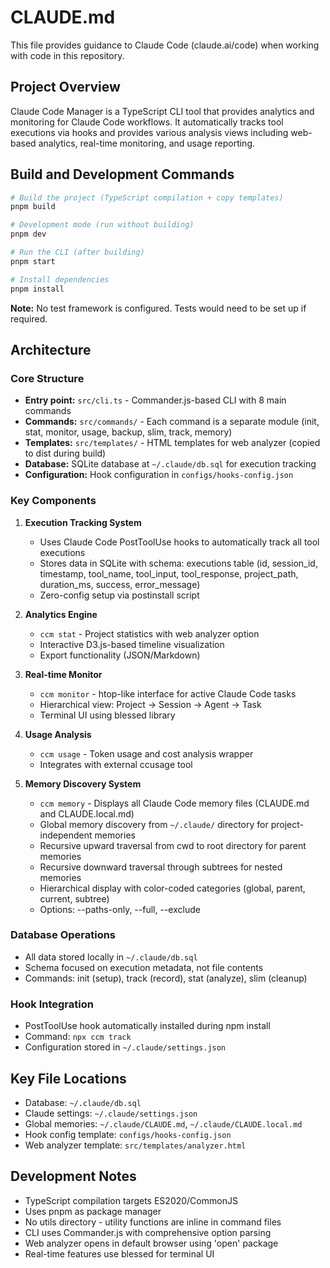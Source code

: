 # CLAUDE.md

This file provides guidance to Claude Code (claude.ai/code) when working with code in this repository.

## Project Overview

Claude Code Manager is a TypeScript CLI tool that provides analytics and monitoring for Claude Code workflows. It automatically tracks tool executions via hooks and provides various analysis views including web-based analytics, real-time monitoring, and usage reporting.

## Build and Development Commands

```bash
# Build the project (TypeScript compilation + copy templates)
pnpm build

# Development mode (run without building)
pnpm dev

# Run the CLI (after building)
pnpm start

# Install dependencies
pnpm install
```

**Note:** No test framework is configured. Tests would need to be set up if required.

## Architecture

### Core Structure
- **Entry point:** `src/cli.ts` - Commander.js-based CLI with 8 main commands
- **Commands:** `src/commands/` - Each command is a separate module (init, stat, monitor, usage, backup, slim, track, memory)
- **Templates:** `src/templates/` - HTML templates for web analyzer (copied to dist during build)
- **Database:** SQLite database at `~/.claude/db.sql` for execution tracking
- **Configuration:** Hook configuration in `configs/hooks-config.json`

### Key Components

1. **Execution Tracking System**
   - Uses Claude Code PostToolUse hooks to automatically track all tool executions
   - Stores data in SQLite with schema: executions table (id, session_id, timestamp, tool_name, tool_input, tool_response, project_path, duration_ms, success, error_message)
   - Zero-config setup via postinstall script

2. **Analytics Engine** 
   - `ccm stat` - Project statistics with web analyzer option
   - Interactive D3.js-based timeline visualization
   - Export functionality (JSON/Markdown)

3. **Real-time Monitor**
   - `ccm monitor` - htop-like interface for active Claude Code tasks
   - Hierarchical view: Project → Session → Agent → Task
   - Terminal UI using blessed library

4. **Usage Analysis**
   - `ccm usage` - Token usage and cost analysis wrapper
   - Integrates with external ccusage tool

5. **Memory Discovery System**
   - `ccm memory` - Displays all Claude Code memory files (CLAUDE.md and CLAUDE.local.md)
   - Global memory discovery from `~/.claude/` directory for project-independent memories
   - Recursive upward traversal from cwd to root directory for parent memories
   - Recursive downward traversal through subtrees for nested memories
   - Hierarchical display with color-coded categories (global, parent, current, subtree)
   - Options: --paths-only, --full, --exclude

### Database Operations
- All data stored locally in `~/.claude/db.sql`
- Schema focused on execution metadata, not file contents
- Commands: init (setup), track (record), stat (analyze), slim (cleanup)

### Hook Integration
- PostToolUse hook automatically installed during npm install
- Command: `npx ccm track`
- Configuration stored in `~/.claude/settings.json`

## Key File Locations

- Database: `~/.claude/db.sql`
- Claude settings: `~/.claude/settings.json` 
- Global memories: `~/.claude/CLAUDE.md`, `~/.claude/CLAUDE.local.md`
- Hook config template: `configs/hooks-config.json`
- Web analyzer template: `src/templates/analyzer.html`

## Development Notes

- TypeScript compilation targets ES2020/CommonJS
- Uses pnpm as package manager
- No utils directory - utility functions are inline in command files
- CLI uses Commander.js with comprehensive option parsing
- Web analyzer opens in default browser using 'open' package
- Real-time features use blessed for terminal UI